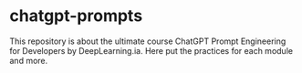 # chatgpt-prompts
This repository is about the ultimate course ChatGPT Prompt Engineering for Developers by DeepLearning.ia. Here put the practices for each module and more.
